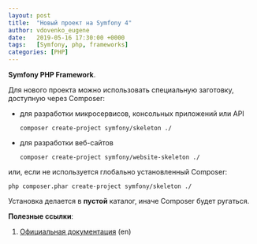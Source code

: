 ```yaml
---
layout: post
title:  "Новый проект на Symfony 4"
author: vdovenko_eugene
date:   2019-05-16 17:30:00 +0000
tags:   [Symfony, php, frameworks]
categories: [PHP]
---
```


__Symfony PHP Framework__.

Для нового проекта можно использовать специальную заготовку, доступную через Composer:
- для разработки микросервисов, консольных приложений или API
  ```
  composer create-project symfony/skeleton ./
  ```
- для разработки веб-сайтов
  ```
  composer create-project symfony/website-skeleton ./
  ```

или, если не используется глобально установленный Composer:
```
php composer.phar create-project symfony/skeleton ./
```

Установка делается в __пустой__ каталог, иначе Composer будет ругаться.

__Полезные ссылки__:
 1. [Официальная документация](https://symfony.com/doc/) (en)
 